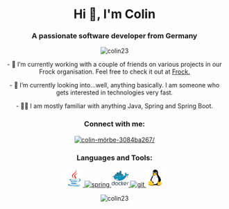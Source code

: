 <h1 align="center">Hi 👋, I'm Colin</h1>
<h3 align="center">A passionate software developer from Germany</h3>

<p align="center"> <img src="https://komarev.com/ghpvc/?username=colin23&label=Profile%20views&color=0e75b6&style=flat" alt="colin23" /> </p>

<p align="center">- 🔭 I’m currently working with a couple of friends on various projects in our Frock organisation. Feel free to check it out at <a href="https://github.com/frock-team">Frock.</a></p>
<p align="center">- 🌱 I’m currently looking into...well, anything basically. I am someone who gets interested in technologies very fast.</p>
<p align="center">- 👨‍💻 I am mostly familiar with anything Java, Spring and Spring Boot.</p>

<h3 align="center">Connect with me:</h3>
<p align="center">
<a href="https://linkedin.com/in/colin-mörbe-3084ba267/" target="blank"><img align="center" src="https://raw.githubusercontent.com/rahuldkjain/github-profile-readme-generator/master/src/images/icons/Social/linked-in-alt.svg" alt="colin-mörbe-3084ba267/" height="30" width="40" /></a></p>

<h3 align="center">Languages and Tools:</h3>
<p align="center">
<a href="https://www.java.com" target="_blank" rel="noreferrer"> <img src="https://raw.githubusercontent.com/devicons/devicon/master/icons/java/java-original.svg" alt="java" width="40" height="40"/> </a> 
<a href="https://spring.io/" target="_blank" rel="noreferrer"> <img src="https://www.vectorlogo.zone/logos/springio/springio-icon.svg" alt="spring" width="40" height="40"/> </a>
<a href="https://www.docker.com/" target="_blank" rel="noreferrer"> <img src="https://raw.githubusercontent.com/devicons/devicon/master/icons/docker/docker-original-wordmark.svg" alt="docker" width="40" height="40"/> </a> 
<a href="https://git-scm.com/" target="_blank" rel="noreferrer"> <img src="https://www.vectorlogo.zone/logos/git-scm/git-scm-icon.svg" alt="git" width="40" height="40"/> </a> 
<a href="https://www.linux.org/" target="_blank" rel="noreferrer"> <img src="https://raw.githubusercontent.com/devicons/devicon/master/icons/linux/linux-original.svg" alt="linux" width="40" height="40"/> </a> 
</p>

<p align="center"><img align="center" src="https://github-readme-streak-stats.herokuapp.com/?user=colin23&" alt="colin23" /></p>